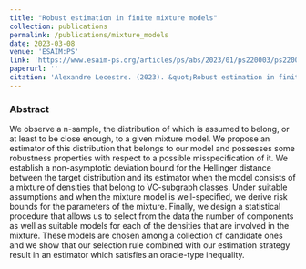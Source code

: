 ```yaml
---
title: "Robust estimation in finite mixture models"
collection: publications
permalink: /publications/mixture_models
date: 2023-03-08
venue: 'ESAIM:PS'
link: 'https://www.esaim-ps.org/articles/ps/abs/2023/01/ps220003/ps220003.html'
paperurl: ''
citation: 'Alexandre Lecestre. (2023). &quot;Robust estimation in finite mixture models.&quot; <i>ESAIM:PS</i>. (27)'
---
```


### Abstract

We observe a n-sample, the distribution of which is assumed to belong, or at least to be close enough, to a given mixture model. We propose an estimator of this distribution that belongs to our model and possesses some robustness properties with respect to a possible misspecification of it. We establish a non-asymptotic deviation bound for the Hellinger distance between the target distribution and its estimator when the model consists of a mixture of densities that belong to VC-subgraph classes. Under suitable assumptions and when the mixture model is well-specified, we derive risk bounds for the parameters of the mixture. Finally, we design a statistical procedure that allows us to select from the data the number of components as well as suitable models for each of the densities that are involved in the mixture. These models are chosen among a collection of candidate ones and we show that our selection rule combined with our estimation strategy result in an estimator which satisfies an oracle-type inequality.
